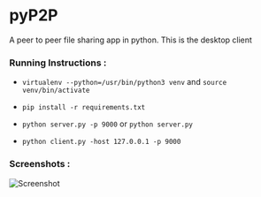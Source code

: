 # pyP2P

A peer to peer file sharing app in python. This is the desktop client

### Running Instructions :

- `virtualenv --python=/usr/bin/python3 venv` and `source venv/bin/activate`

- `pip install -r requirements.txt`

- `python server.py -p 9000` or `python server.py`

- `python client.py -host 127.0.0.1 -p 9000`


### Screenshots :

<img src="https://github.com/JayjeetAtGithub/pyP2P/blob/master/screenshots/sc1.png" alt="Screenshot">
